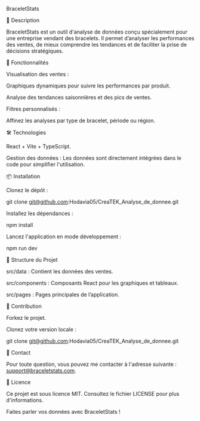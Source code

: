 BraceletStats

🌟 Description

BraceletStats est un outil d'analyse de données conçu spécialement
pour une entreprise vendant des bracelets. Il permet d’analyser les
performances des ventes, de mieux comprendre les tendances et de faciliter la prise de décisions stratégiques.

🚀 Fonctionnalités

Visualisation des ventes :

Graphiques dynamiques pour suivre les performances par produit.

Analyse des tendances saisonnières et des pics de ventes.

Filtres personnalisés :

Affinez les analyses par type de bracelet, période ou région.

🛠️ Technologies

React + Vite + TypeScript.

Gestion des données : Les données sont directement intégrées dans le code pour simplifier l'utilisation.

📦 Installation

Clonez le dépôt :

git clone git@github.com:Hodavia05/CreaTEK_Analyse_de_donnee.git

Installez les dépendances :

npm install

Lancez l'application en mode développement :

npm run dev

📄 Structure du Projet

src/data : Contient les données des ventes.

src/components : Composants React pour les graphiques et tableaux.

src/pages : Pages principales de l’application.

🤝 Contribution

Forkez le projet.

Clonez votre version locale :

git clone git@github.com:Hodavia05/CreaTEK_Analyse_de_donnee.git

📧 Contact

Pour toute question, vous pouvez me contacter à l'adresse suivante : support@braceletstats.com.

📄 Licence

Ce projet est sous licence MIT. Consultez le fichier LICENSE pour plus d'informations.

Faites parler vos données avec BraceletStats !
